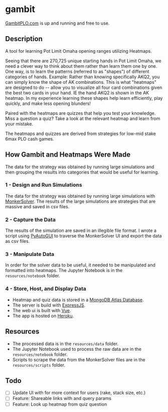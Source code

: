 # gambit
[GambitPLO.com](https://gambitplo.com/) is up and running and free to use.

## Description
A tool for learning Pot Limit Omaha opening ranges utilizing Heatmaps.

Seeing that there are 270,725 unique starting hands in Pot Limit Omaha, we need a clever way to think about them rather than learn them one by one. One way, is to learn the patterns (referred to as "shapes") of different categories of hands. Example: Rather than knowing specifically AKQ2, you can simply know the shape of AK combinations. This is what "heatmaps" are designed to do -- allow you to visualize all four card combinations given the best two cards in your hand. IE the hand AKQ2 is shown in the AK heatmap. In my experience learning these shapes help learn efficiently, play quickly, and make less opening blunders!

Paired with the heatmaps are quizzes that help you test your knowledge. Miss a question a quiz? Take a look at the relevant heatmap and learn from your mistake.

The heatmaps and quizzes are derived from strategies for low-mid stake 6max PLO cash games.

## How Gambit and Heatmaps Were Made
The data for the strategy was obtained by running large simulations and then grouping the results into categories that would be useful for learning.

### 1 - Design and Run Simulations
The data for the strategy was obtained by running large simulations with [MonkerSolver](https://monkerware.com/solver.html). The results of the large simulations are strategies that are massive and saved in csv files.

### 2 - Capture the Data
The results of the simulation are saved in an illegible file format. I wrote a script using [PyAutoGUI](https://github.com/asweigart/pyautogui) to traverse the MonkerSolver UI and export the data as csv files.

### 3 - Manipulate Data
In order for the solver data to be useful, it needed to be manipulated and formatted into heatmaps. The Jupyter Notebook is in the `resources/notebook` folder.

### 4 - Store, Host, and Display Data
- Heatmap and quiz data is stored in a [MongoDB Atlas Database](https://www.mongodb.com/atlas).
- The server is build with [ExpressJS](https://expressjs.com/).
- The web ui is built with [Vue](https://vuejs.org/).
- The app is hosted on [Heroku](https://www.heroku.com/).

## Resources
- The processed data is in the `resources/data` folder.
- The Jupyter Notebook used to process the raw data are in the `resources/notebook` folder.
- Scripts to scrape the data from the MonkerSolver files are in the `resources/scripts` folder.

## Todo
- [ ] Update UI with for more context for users (rake, stack size, etc.)
- [ ] Feature: Shareable links with and query params
- [ ] Feature: Look up heatmap from quiz question
